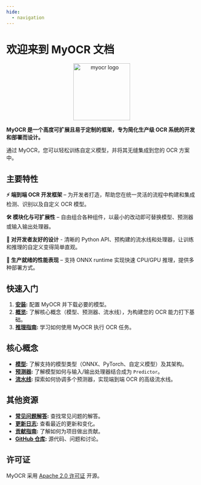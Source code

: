 ```yaml
---
hide:
  - navigation
---
```

# 欢迎来到 MyOCR 文档

<div align="center">
    <img width="150" alt="myocr logo" src="../assets/images/logomain.png">
</div>

**MyOCR 是一个高度可扩展且易于定制的框架，专为简化生产级 OCR 系统的开发和部署而设计。**

通过 MyOCR，您可以轻松训练自定义模型，并将其无缝集成到您的 OCR 方案中。

## 主要特性

**⚡️ 端到端 OCR 开发框架** – 为开发者打造，帮助您在统一灵活的流程中构建和集成检测、识别以及自定义 OCR 模型。

**🛠️ 模块化与可扩展性** – 自由组合各种组件，以最小的改动即可替换模型、预测器或输入输出处理器。

**🔌 对开发者友好的设计** - 清晰的 Python API、预构建的流水线和处理器，让训练和推理的自定义变得简单直观。

**🚀 生产就绪的性能表现** – 支持 ONNX runtime 实现快速 CPU/GPU 推理，提供多种部署方式。

## 快速入门

1.  **[安装](./getting-started/installation.md):** 配置 MyOCR 并下载必要的模型。
2.  **[概览](./getting-started/overview.md):** 了解核心概念（模型、预测器、流水线），为构建您的 OCR 能力打下基础。
3.  **[推理指南](./inference/local.md):** 学习如何使用 MyOCR 执行 OCR 任务。

## 核心概念

*   **[模型](./models/index.md):** 了解支持的模型类型（ONNX、PyTorch、自定义模型）及其架构。
*   **[预测器](./predictors/index.md):** 了解模型如何与输入/输出处理器结合成为 `Predictor`。
*   **[流水线](./pipelines/index.md):** 探索如何协调多个预测器，实现端到端 OCR 的高级流水线。

## 其他资源

*   **[常见问题解答](./faq.md):** 查找常见问题的解答。
*   **[更新日志](./CHANGELOG.md):** 查看最近的更新和变化。
*   **[贡献指南](./CONTRIBUTING.md):** 了解如何为项目做出贡献。
*   **[GitHub 仓库](https://github.com/robbyzhaox/myocr):** 源代码、问题和讨论。

## 许可证

MyOCR 采用 [Apache 2.0 许可证](https://github.com/robbyzhaox/myocr/blob/main/LICENSE) 开源。
